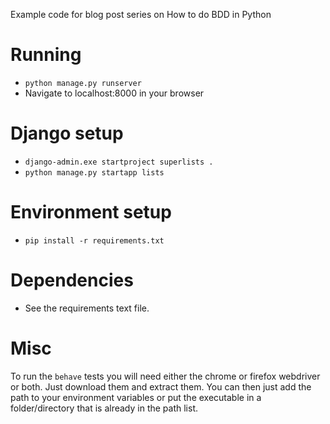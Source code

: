 Example code for blog post series on How to do BDD in Python

# Running
- `python manage.py runserver`
- Navigate to localhost:8000 in your browser

# Django setup
- `django-admin.exe startproject superlists .`
- `python manage.py startapp lists`

# Environment setup
- `pip install -r requirements.txt`

# Dependencies
- See the requirements text file.

# Misc
To run the `behave` tests you will need either the chrome or firefox webdriver or both. Just download them 
and extract them. You can then just add the path to your environment variables or put the executable in 
a folder/directory that is already in the path list.